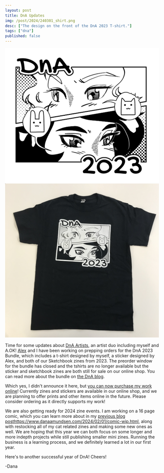 ```yaml
---
layout: post
title: DnA Updates
img: /post/2024/240301_shirt.png
desc: ["The design on the front of the DnA 2023 T-shirt."]
tags: ["dna"]
published: false
---
```


<a href="/assets/img/post/2024/240301_shirt.png"><img src="/assets/img/post/2024/240301_shirt.png"></a>  
<a href="/assets/img/post/2024/240301_shirt2.jpg"><img src="/assets/img/post/2024/240301_shirt2.jpg"></a>

Time for some updates about [DnA Artists](https://www.dnaartists.net/), an artist duo including myself and A.OK! [Alex](https://aokvisualartist.com/) and I have been working on prepping orders for the DnA 2023 Bundle, which includes a t-shirt designed by myself, a sticker designed by Alex, and both of our Sketchbook zines from 2023. The preorder window for the bundle has closed and the tshirts are no longer available but the sticker and sketchbook zines are both still for sale on our online shop. You can read more about the bundle on [the DnA blog](https://www.dnaartists.net/2024/01/25/dna-2023-bundle.html).

Which yes, I didn't announce it here, but [you can now purchase my work online](https://dna-artists.square.site/)! Currently zines and stickers are available in our online shop, and we are planning to offer prints and other items online in the future. Please consider ordering as it directly supports my work!

We are also getting ready for 2024 zine events. I am working on a 16 page comic, which you can learn more about in my [previous blog post](https://www.danaamundsen.com/2024/02/01/comic-wip.html)https://www.danaamundsen.com/2024/02/01/comic-wip.html, along with restocking all of my cat related zines and making some new ones as well. We are hoping that this year we can both focus on some longer and more indepth projects while still publishing smaller mini zines. Running the business is a learning process, and we definitely learned a lot in our first year.

Here's to another successful year of DnA! Cheers!

-Dana
